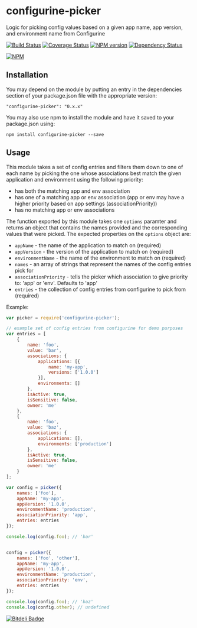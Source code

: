 configurine-picker
==================

Logic for picking config values based on a given app name, app version, and environment name from Configurine

[![Build Status](https://secure.travis-ci.org/mac-/configurine-picker.png)](http://travis-ci.org/mac-/configurine-picker)
[![Coverage Status](https://coveralls.io/repos/mac-/configurine-picker/badge.png)](https://coveralls.io/r/mac-/configurine-picker)
[![NPM version](https://badge.fury.io/js/configurine-picker.png)](http://badge.fury.io/js/configurine-picker)
[![Dependency Status](https://david-dm.org/mac-/configurine-picker.png)](https://david-dm.org/mac-/configurine-picker)

[![NPM](https://nodei.co/npm/configurine-picker.png?downloads=true&stars=true)](https://nodei.co/npm/configurine-picker/)

## Installation

You may depend on the module by putting an entry in the dependencies section of your package.json file with the appropriate version:

	"configurine-picker": "0.x.x"

You may also use npm to install the module and have it saved to your package.json using:

	npm install configurine-picker --save

## Usage

This module takes a set of config entries and filters them down to one of each name by picking the one whose associations best match the given application and environment using the following priority:

* has both the matching app and env association
* has one of a matching app or env association (app or env may have a higher priority based on app settings (associationPriority))
* has no matching app or env associations

The function exported by this module takes one `options` paramter and returns an object that contains the names provided and the corresponding values that were picked. The expected properties on the `options` object are:

* `appName` - the name of the application to match on (required)
* `appVersion` - the version of the application to match on (required)
* `environmentName` - the name of the environment to match on (required)
* `names` - an array of strings that represent the names of the config entries pick for
* `associationPriority` - tells the picker which association to give priority to: 'app' or 'env'. Defaults to 'app'
* `entries` - the collection of config entries from configurine to pick from (required)

Example:

```javascript
var picker = require('configurine-picker');

// example set of config entries from configurine for demo purposes
var entries = [
	{
		name: 'foo',
		value: 'bar',
		associations: {
			applications: [{
				name: 'my-app',
				versions: ['1.0.0']
			}],
			environments: []
		},
		isActive: true,
		isSensitive: false,
		owner: 'me'
	},
	{
		name: 'foo',
		value: 'baz',
		associations: {
			applications: [],
			environments: ['production']
		},
		isActive: true,
		isSensitive: false,
		owner: 'me'
	}
];

var config = picker({
	names: ['foo'],
	appName: 'my-app',
	appVersion: '1.0.0',
	environmentName: 'production',
	associationPriority: 'app',
	entries: entries
});

console.log(config.foo); // 'bar'


config = picker({
	names: ['foo', 'other'],
	appName: 'my-app',
	appVersion: '1.0.0',
	environmentName: 'production',
	associationPriority: 'env',
	entries: entries
});

console.log(config.foo); // 'baz'
console.log(config.other); // undefined
```

[![Bitdeli Badge](https://d2weczhvl823v0.cloudfront.net/mac-/configurine-picker/trend.png)](https://bitdeli.com/free "Bitdeli Badge")

